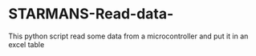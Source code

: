 # STARMANS-Read-data-
This python script read some data from a microcontroller and put it in an excel table
